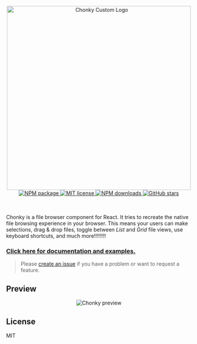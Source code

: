 <p align="center">
    <img src="https://i.ibb.co/NT11VzK/chonky-custom1.1-logo.png" alt="Chonky Custom Logo" width="500" />
    <br />
    <a href="https://www.npmjs.com/package/chonky-custom1.1">
        <img
            alt="NPM package"
            src="https://img.shields.io/npm/v/chonky-custom1.1.svg?style=flat&colorB=ffac5c"
        />
    </a>
    <a href="https://tldrlegal.com/license/mit-license">
        <img
            alt="MIT license"
            src="https://img.shields.io/npm/l/chonky-custom1.1?style=flat&colorB=dcd67a"
        />
    </a>
    <a href="https://www.npmjs.com/package/chonky-custom1.1">
        <img
            alt="NPM downloads"
            src="https://img.shields.io/npm/dt/chonky-custom1.1?style=flat&colorB=aef498"
        />
    </a>
    <a href="https://github.com/worksimpli/Chonky">
        <img
            alt="GitHub stars"
            src="https://img.shields.io/github/stars/worksimpli/Chonky?style=flat&colorB=50f4cc"
        />
    </a>
    <br />
    <br />
    <br />
</p>

Chonky is a file browser component for React. It tries to recreate the native file
browsing experience in your browser. This means your users can make selections, drag
& drop files, toggle between _List_ and _Grid_ file views, use keyboard shortcuts, and
much more!!!!!!!!

### [Click here for documentation and examples.](https://chonky.io/)

> Please [create an issue](https://github.com/worksimpli/Chonky/issues) if you have a
> problem or want to request a feature.

## Preview

<p align="center">
  <img src="https://chonky.io/chonky-v2-preview.gif" alt="Chonky preview">
</p>

## License

MIT
